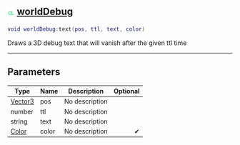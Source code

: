 ## ![client](.gitbook/assets/client.png) [worldDebug](home/worldDebug)



```lua
void worldDebug:text(pos, ttl, text, color)
```

Draws a 3D debug text that will vanish after the given ttl time

------
## Parameters

| Type   | Name | Description | Optional |
| ------ | ---- | ----------- | -------: |
| [Vector3](home/Vector3) | pos | No description |  |
| number | ttl | No description |  |
| string | text | No description |  |
| [Color](home/Color) | color | No description | ✔ |


